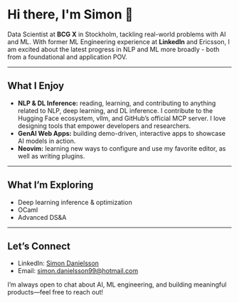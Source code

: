 # Hi there, I'm Simon 👋

Data Scientist at **BCG X** in Stockholm, tackling real-world problems with AI and ML. With former ML Engineering experience at **LinkedIn** and Ericsson, I am excited about the latest progress in NLP and ML more broadly - both from a foundational and application POV.

---

##  What I Enjoy

- **NLP & DL Inference:** reading, learning, and contributing to anything related to NLP, deep learning, and DL inference. I contribute to the Hugging Face ecosystem, vllm, and GitHub’s official MCP server. I love designing tools that empower developers and researchers.
- **GenAI Web Apps:** building demo-driven, interactive apps to showcase AI models in action.
- **Neovim:** learning new ways to configure and use my favorite editor, as well as writing plugins.
  
---

##  What I’m Exploring

- Deep learning inference & optimization
- OCaml
- Advanced DS&A

---

##  Let’s Connect

- LinkedIn: [Simon Danielsson](https://www.linkedin.com/in/simon-danielsson/)  
- Email: [simon.danielsson99@hotmail.com](simon.danielsson99@hotmail.com)

I’m always open to chat about AI, ML engineering, and building meaningful products—feel free to reach out!

<!--
**simondanielsson/simondanielsson** is a ✨ _special_ ✨ repository because its `README.md` (this file) appears on your GitHub profile.

Here are some ideas to get you started:

- 🔭 I’m currently working on ...
- 🌱 I’m currently learning ...
- 👯 I’m looking to collaborate on ...
- 🤔 I’m looking for help with ...
- 💬 Ask me about ...
- 📫 How to reach me: ...
- 😄 Pronouns: ...
- ⚡ Fun fact: ...
-->
